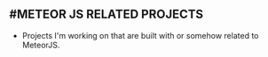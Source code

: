 #METEOR JS RELATED PROJECTS
---
* Projects I'm working on that are built with or somehow related to MeteorJS.